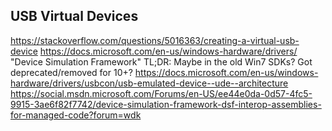 ## USB Virtual Devices

https://stackoverflow.com/questions/5016363/creating-a-virtual-usb-device
https://docs.microsoft.com/en-us/windows-hardware/drivers/
"Device Simulation Framework"
TL;DR:  Maybe in the old Win7 SDKs?  Got deprecated/removed for 10+?
https://docs.microsoft.com/en-us/windows-hardware/drivers/usbcon/usb-emulated-device--ude--architecture
https://social.msdn.microsoft.com/Forums/en-US/ee44e0da-0d57-4fc5-9915-3ae6f82f7742/device-simulation-framework-dsf-interop-assemblies-for-managed-code?forum=wdk
